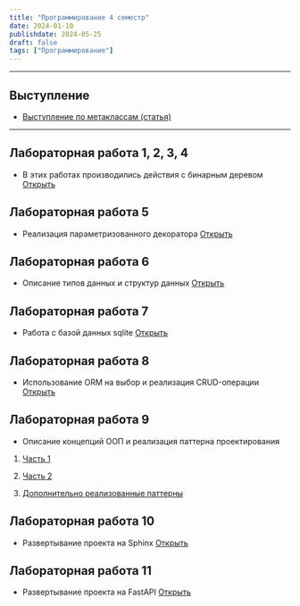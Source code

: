 ```yaml
---
title: "Программирование 4 семестр"
date: 2024-01-10
publishdate: 2024-05-25
draft: false
tags: ["Программирование"]
---
```


---

## Выступление
* [Выступление по метаклассам (статья)](https://habr.com/ru/articles/811315/)

---

## Лабораторная работа 1, 2, 3, 4
* В этих работах производились действия с бинарным деревом
[Открыть](https://replit.com/@thebrrr2505/binarytree)

## Лабораторная работа 5
* Реализация параметризованного декоратора
[Открыть](https://replit.com/@thebrrr2505/labwork5)

## Лабораторная работа 6
* Описание типов данных и структур данных
[Открыть](https://replit.com/@thebrrr2505/labwork6#readme.md)

## Лабораторная работа 7
* Работа с базой данных sqlite
[Открыть](https://replit.com/@thebrrr2505/labwork71#main.py)

## Лабораторная работа 8
* Использование ORM на выбор и реализация CRUD-операции
[Открыть](https://replit.com/@thebrrr2505/labwork8)

## Лабораторная работа 9
* Описание концепций ООП и реализация паттерна проектирования
1. [Часть 1](https://replit.com/@thebrrr2505/labwork9)
2. [Часть 2](https://replit.com/@thebrrr2505/labwork92#Proxy.md)

3. [Дополнительно реализованные паттерны](https://replit.com/@thebrrr2505/designpatterns)

## Лабораторная работа 10
* Развертывание проекта на Sphinx
[Открыть](https://replit.com/@thebrrr2505/labwork10#readme.md)

## Лабораторная работа 11
* Развертывание проекта на FastAPI
[Открыть](https://replit.com/@thebrrr2505/labwork11)

